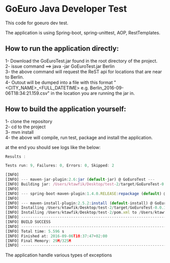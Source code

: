 GoEuro Java Developer Test
===========================

This code for goeuro dev test.

The application is using Spring-boot, spring-unittest, AOP, RestTemplates.

How to run the application directly:
--------------------------------------
1- Download the GoEuroTest.jar found in the root directory of the project. <br>
2- issue command ==> java -jar GoEuroTest.jar Berlin <br>
3- the above command will request the ReST api for locations that are near to Berlin. <br>
4- Outout will be dumped into a file with this format "<CITY_NAME>_<FULL_DATETIME> e.g. Berlin_2016-09-06T18:34:21.159.csv" in the location you are running the jar in. <br>


How to build the application yourself:
---------------------------------------
1- clone the repository<br>
2- cd to the project<br>
3- mvn install<br>
4- the above will compile, run test, package and install the application.  <br>

at the end you should see logs like the below:

```javascript
Results :

Tests run: 9, Failures: 0, Errors: 0, Skipped: 2

[INFO] 
[INFO] --- maven-jar-plugin:2.6:jar (default-jar) @ GoEuroTest ---
[INFO] Building jar: /Users/ktawfik/Desktop/test-2/target/GoEuroTest-0.0.1-SNAPSHOT.jar
[INFO] 
[INFO] --- spring-boot-maven-plugin:1.4.0.RELEASE:repackage (default) @ GoEuroTest ---
[INFO] 
[INFO] --- maven-install-plugin:2.5.2:install (default-install) @ GoEuroTest ---
[INFO] Installing /Users/ktawfik/Desktop/test-2/target/GoEuroTest-0.0.1-SNAPSHOT.jar to /Users/ktawfik/.m2/repository/com/goeuro/GoEuroTest/0.0.1-SNAPSHOT/GoEuroTest-0.0.1-SNAPSHOT.jar
[INFO] Installing /Users/ktawfik/Desktop/test-2/pom.xml to /Users/ktawfik/.m2/repository/com/goeuro/GoEuroTest/0.0.1-SNAPSHOT/GoEuroTest-0.0.1-SNAPSHOT.pom
[INFO] ------------------------------------------------------------------------
[INFO] BUILD SUCCESS
[INFO] ------------------------------------------------------------------------
[INFO] Total time: 5.596 s
[INFO] Finished at: 2016-09-06T18:37:47+02:00
[INFO] Final Memory: 29M/325M
[INFO] ------------------------------------------------------------------------
```

The application handle various types of exceptions
